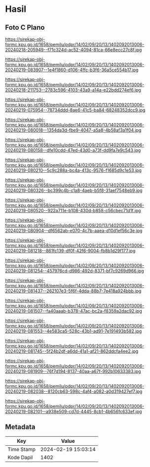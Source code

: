 # Hasil

## Foto C Plano

https://sirekap-obj-formc.kpu.go.id/1658/pemilu/pdpr/14/02/09/20/13/1402092013006-20240218-205949--f71c324d-ac52-4094-81ca-66e8ecc27c8f.jpg

https://sirekap-obj-formc.kpu.go.id/1658/pemilu/pdpr/14/02/09/20/13/1402092013006-20240219-083907--1e4f1860-d106-4ffc-b3f6-36a5ce554b17.jpg

https://sirekap-obj-formc.kpu.go.id/1658/pemilu/pdpr/14/02/09/20/13/1402092013006-20240218-211753--2783c596-4103-43a9-a14a-e22bdd274ef6.jpg

https://sirekap-obj-formc.kpu.go.id/1658/pemilu/pdpr/14/02/09/20/13/1402092013006-20240219-075954--78734ddd-8ae6-41c5-ba84-68248352dcc9.jpg

https://sirekap-obj-formc.kpu.go.id/1658/pemilu/pdpr/14/02/09/20/13/1402092013006-20240219-080018--1354da3d-fbe9-4047-a5a8-4b58af3a1f04.jpg

https://sirekap-obj-formc.kpu.go.id/1658/pemilu/pdpr/14/02/09/20/13/1402092013006-20240219-080158--dfe10cdd-47ed-43d0-a73f-dd9fa7e9c543.jpg

https://sirekap-obj-formc.kpu.go.id/1658/pemilu/pdpr/14/02/09/20/13/1402092013006-20240219-080210--5c9c288a-bc4a-413c-9576-f1685d9c1e53.jpg

https://sirekap-obj-formc.kpu.go.id/1658/pemilu/pdpr/14/02/09/20/13/1402092013006-20240219-080326--bc399c4b-c1a8-4aeb-b5f8-31aef7548eb9.jpg

https://sirekap-obj-formc.kpu.go.id/1658/pemilu/pdpr/14/02/09/20/13/1402092013006-20240219-080520--922a711e-b108-430d-b858-c56cbec71d1f.jpg

https://sirekap-obj-formc.kpu.go.id/1658/pemilu/pdpr/14/02/09/20/13/1402092013006-20240219-080904--df6562ab-e070-4c7b-aaea-d10d1ef56c3e.jpg

https://sirekap-obj-formc.kpu.go.id/1658/pemilu/pdpr/14/02/09/20/13/1402092013006-20240219-081218--861fc139-df0f-42f6-9004-fb8b1d29f177.jpg

https://sirekap-obj-formc.kpu.go.id/1658/pemilu/pdpr/14/02/09/20/13/1402092013006-20240219-081254--457976cd-d986-492d-8371-bf7c9269d966.jpg

https://sirekap-obj-formc.kpu.go.id/1658/pemilu/pdpr/14/02/09/20/13/1402092013006-20240219-081437--262107e3-5f6f-4dda-88b7-7e418a924bbb.jpg

https://sirekap-obj-formc.kpu.go.id/1658/pemilu/pdpr/14/02/09/20/13/1402092013006-20240219-081507--fa40aaab-b378-47ac-bc2a-f8359a2dac92.jpg

https://sirekap-obj-formc.kpu.go.id/1658/pemilu/pdpr/14/02/09/20/13/1402092013006-20240219-081553--4e583ca5-528c-43b1-ad91-7e191493b582.jpg

https://sirekap-obj-formc.kpu.go.id/1658/pemilu/pdpr/14/02/09/20/13/1402092013006-20240219-081745--5f24b2df-a6dd-41a1-af21-862ddcfa4ee2.jpg

https://sirekap-obj-formc.kpu.go.id/1658/pemilu/pdpr/14/02/09/20/13/1402092013006-20240219-081909--76f7d194-8137-40aa-a67f-992b10633383.jpg

https://sirekap-obj-formc.kpu.go.id/1658/pemilu/pdpr/14/02/09/20/13/1402092013006-20240219-082038--8120cb63-598c-4af4-a082-a0d319427ef7.jpg

https://sirekap-obj-formc.kpu.go.id/1658/pemilu/pdpr/14/02/09/20/13/1402092013006-20240219-082101--a938e509-cd7d-4445-8cb1-4b656fc633ef.jpg


## Metadata

| Key        | Value               |
| ---------- | ------------------- |
| Time Stamp | 2024-02-19 15:03:14 |
| Kode Dapil | 1402                |



